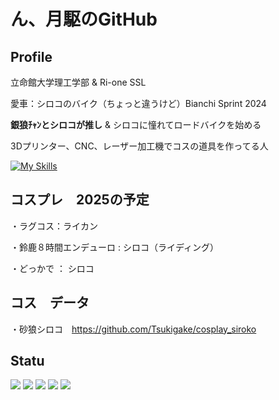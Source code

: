 # ん、月駆のGitHub

## Profile

立命館大学理工学部 & Ri-one SSL

愛車：シロコのバイク（ちょっと違うけど）Bianchi Sprint 2024 

**銀狼ﾁｬﾝとシロコが推し** & シロコに憧れてロードバイクを始める

3Dプリンター、CNC、レーザー加工機でコスの道具を作ってる人

[![My Skills](https://skillicons.dev/icons?i=autocad,blender,c,cs,cpp,html)](https://skillicons.dev)

## コスプレ　2025の予定

・ラグコス：ライカン

・鈴鹿８時間エンデューロ : シロコ（ライディング）

・どっかで ： シロコ

## コス　データ

・砂狼シロコ　https://github.com/Tsukigake/cosplay_siroko

## Statu
![](http://github-profile-summary-cards.vercel.app/api/cards/profile-details?username=Tsukigake&theme=nord_dark)
![](http://github-profile-summary-cards.vercel.app/api/cards/repos-per-language?username=Tsukigake&theme=nord_dark)
![](http://github-profile-summary-cards.vercel.app/api/cards/most-commit-language?username=Tsukigake&theme=nord_dark)
![](http://github-profile-summary-cards.vercel.app/api/cards/stats?username=Tsukigake&theme=nord_dark)
![](http://github-profile-summary-cards.vercel.app/api/cards/productive-time?username=Tsukigake&theme=nord_dark&utcOffset=9)

